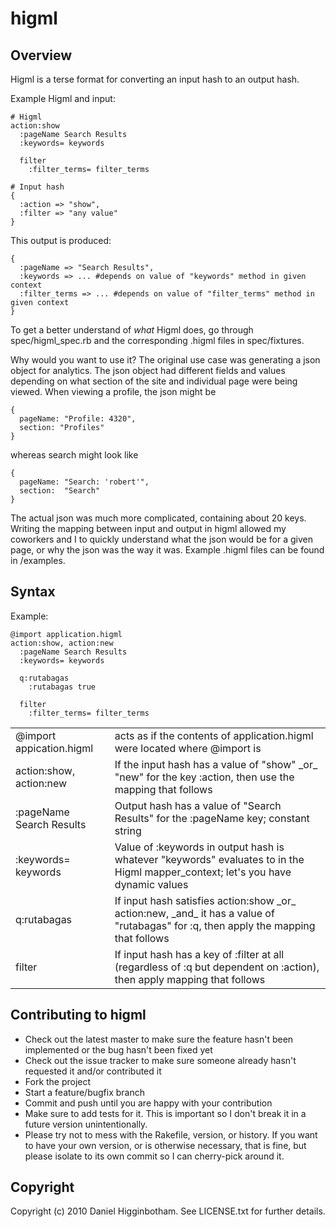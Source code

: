 higml
=====

Overview
--------

Higml is a terse format for converting an input hash to an output hash.

Example Higml and input:

    # Higml
    action:show
      :pageName Search Results
      :keywords= keywords

      filter
        :filter_terms= filter_terms
    
    # Input hash
    {
      :action => "show",
      :filter => "any value"
    }
    
This output is produced:

    {
      :pageName => "Search Results",
      :keywords => ... #depends on value of "keywords" method in given context
      :filter_terms => ... #depends on value of "filter_terms" method in given context
    }

To get a better understand of _what_ Higml does, go through spec/higml_spec.rb and the corresponding .higml files in spec/fixtures.

Why would you want to use it? The original use case was generating a json object for analytics. The json object had different fields and values depending on what section of the site and individual page were being viewed. When viewing a profile, the json might be

    {
      pageName: "Profile: 4320",
      section: "Profiles"
    }
    
whereas search might look like

    {
      pageName: "Search: 'robert'",
      section:  "Search"
    }
    
The actual json was much more complicated, containing about 20 keys. Writing the mapping between input and output in higml allowed my coworkers and I to quickly understand what the json would be for a given page, or why the json was the way it was. Example .higml files can be found in /examples.

Syntax
------

Example:

    @import application.higml
    action:show, action:new
      :pageName Search Results
      :keywords= keywords
      
      q:rutabagas
        :rutabagas true
      
      filter
        :filter_terms= filter_terms

<table>
  <tr>
    <td>@import appication.higml</dt>
    <td>acts as if the contents of application.higml were located where @import is</dd>
  </tr>
  <tr>
    <td>action:show, action:new</dt>
    <td>If the input hash has a value of "show" _or_ "new" for the key :action, then use the mapping that follows</dd>
  </tr>
  <tr>
    <td>:pageName Search Results</dt>
    <td>Output hash has a value of "Search Results" for the :pageName key; constant string</dd>
  </tr>
  <tr>
    <td>:keywords= keywords</dt>
    <td>Value of :keywords in output hash is whatever "keywords" evaluates to in the Higml mapper_context; let's you have dynamic values</dd>
  </tr>
  <tr>
    <td>q:rutabagas</dt>
    <td>If input hash satisfies action:show _or_ action:new, _and_ it has a value of "rutabagas" for :q, then apply the mapping that follows</dd>
  </tr>
  <tr>
    <td>filter</dt>
    <td>If input hash has a key of :filter at all (regardless of :q but dependent on :action), then apply mapping that follows</dd>
  </tr>
</table>

Contributing to higml
---------------------
 
* Check out the latest master to make sure the feature hasn't been implemented or the bug hasn't been fixed yet
* Check out the issue tracker to make sure someone already hasn't requested it and/or contributed it
* Fork the project
* Start a feature/bugfix branch
* Commit and push until you are happy with your contribution
* Make sure to add tests for it. This is important so I don't break it in a future version unintentionally.
* Please try not to mess with the Rakefile, version, or history. If you want to have your own version, or is otherwise necessary, that is fine, but please isolate to its own commit so I can cherry-pick around it.

Copyright
---------

Copyright (c) 2010 Daniel Higginbotham. See LICENSE.txt for
further details.

